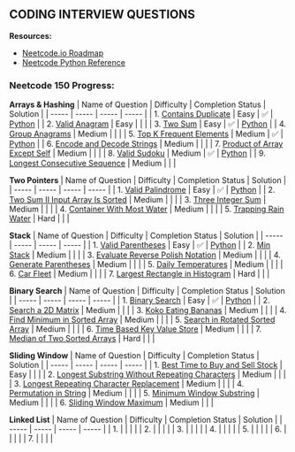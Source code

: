 ## CODING INTERVIEW QUESTIONS

**Resources:**
- [Neetcode.io Roadmap](https://neetcode.io/roadmap/)
- [Neetcode Python Reference](https://www.youtube.com/watch?v=0K_eZGS5NsU)

### Neetcode 150 Progress:

**Arrays & Hashing**
| Name of Question | Difficulty | Completion Status | Solution | 
| ----- | ----- | ----- | ----- |
| 1. [Contains Duplicate](https://neetcode.io/problems/duplicate-integer) | Easy | ✅ | [Python](https://github.com/charlie33ward/leet-code/blob/main/solutions/contains_duplicate.py) |
| 2. [Valid Anagram](https://leetcode.com/problems/valid-anagram/) | Easy |  |  |
| 3. [Two Sum](https://neetcode.io/problems/two-integer-sum) | Easy | ✅ | [Python](https://github.com/charlie33ward/leet-code/blob/main/solutions/two_sum.py) |
| 4. [Group Anagrams](https://neetcode.io/problems/anagram-groups) | Medium |  |  |
| 5. [Top K Frequent Elements](https://neetcode.io/problems/top-k-elements-in-list) | Medium | ✅ | [Python](https://github.com/charlie33ward/leet-code/blob/main/solutions/top_k_frequent.py) |
| 6. [Encode and Decode Strings](https://neetcode.io/problems/string-encode-and-decode) | Medium |  |  |
| 7. [Product of Array Except Self](https://neetcode.io/problems/products-of-array-discluding-self) | Medium |  |  |
| 8. [Valid Sudoku](https://neetcode.io/problems/valid-sudoku) | Medium | ✅ | [Python](https://github.com/charlie33ward/leet-code/blob/main/solutions/valid_sudoku.py) |
| 9. [Longest Consecutive Sequence](https://neetcode.io/problems/longest-consecutive-sequence) | Medium |  |  |

**Two Pointers**
| Name of Question | Difficulty | Completion Status | Solution | 
| ----- | ----- | ----- | ----- |
| 1. [Valid Palindrome](https://neetcode.io/problems/is-palindrome) | Easy | ✅ | [Python](https://github.com/charlie33ward/leet-code/blob/main/solutions/is_palindrome.py) |
| 2. [Two Sum II Input Array Is Sorted](https://neetcode.io/problems/two-integer-sum-ii) | Medium |  |  |
| 3. [Three Integer Sum](https://neetcode.io/problems/three-integer-sum) | Medium |  |  |
| 4. [Container With Most Water](https://neetcode.io/problems/max-water-container) | Medium |  |  |
| 5. [Trapping Rain Water](https://neetcode.io/problems/trapping-rain-water) | Hard |  |  |

**Stack**
| Name of Question | Difficulty | Completion Status | Solution | 
| ----- | ----- | ----- | ----- |
| 1. [Valid Parentheses](https://neetcode.io/problems/validate-parentheses) | Easy | ✅ | [Python](https://github.com/charlie33ward/leet-code/blob/main/solutions/valid_parentheses.py) |
| 2. [Min Stack](https://neetcode.io/problems/minimum-stack) | Medium |  |  |
| 3. [Evaluate Reverse Polish Notation](https://neetcode.io/problems/evaluate-reverse-polish-notation) | Medium |  |  |
| 4. [Generate Parentheses](https://neetcode.io/problems/generate-parentheses) | Medium |  |  |
| 5. [Daily Temperatures](https://neetcode.io/problems/daily-temperatures) | Medium |  |  |
| 6. [Car Fleet](https://neetcode.io/problems/car-fleet) | Medium |  |  |
| 7. [Largest Rectangle in Histogram](https://neetcode.io/problems/largest-rectangle-in-histogram) | Hard |  |  |

**Binary Search**
| Name of Question | Difficulty | Completion Status | Solution | 
| ----- | ----- | ----- | ----- |
| 1. [Binary Search](https://neetcode.io/problems/binary-search) | Easy | ✅ | [Python](https://github.com/charlie33ward/leet-code/blob/main/solutions/binary_search.py) |
| 2. [Search a 2D Matrix](https://neetcode.io/problems/search-2d-matrix) | Medium |  |  |
| 3. [Koko Eating Bananas](https://neetcode.io/problems/eating-bananas) | Medium |  |  |
| 4. [Find Minimum in Sorted Array](https://neetcode.io/problems/find-minimum-in-rotated-sorted-array) | Medium |  |  |
| 5. [Search in Rotated Sorted Array](https://neetcode.io/problems/find-target-in-rotated-sorted-array) | Medium |  |  |
| 6. [Time Based Key Value Store](https://neetcode.io/problems/time-based-key-value-store) | Medium |  |  |
| 7. [Median of Two Sorted Arrays](https://neetcode.io/problems/median-of-two-sorted-arrays) | Hard |  |  |


**Sliding Window**
| Name of Question | Difficulty | Completion Status | Solution | 
| ----- | ----- | ----- | ----- |
| 1. [Best Time to Buy and Sell Stock](https://neetcode.io/problems/buy-and-sell-crypto) | Easy |  |  | 
| 2. [Longest Substring Without Repeating Characters](https://neetcode.io/problems/longest-substring-without-duplicates) | Medium |  |  |
| 3. [Longest Repeating Character Replacement](https://neetcode.io/problems/longest-repeating-substring-with-replacement) | Medium |  |  |
| 4. [Permutation in String](https://neetcode.io/problems/permutation-string) | Medium |  |  |
| 5. [Minimum Window Substring](https://neetcode.io/problems/minimum-window-with-characters) | Medium |  |  |
| 6. [Sliding Window Maximum](https://neetcode.io/problems/sliding-window-maximum) | Medium |  |  |


**Linked List**
| Name of Question | Difficulty | Completion Status | Solution | 
| ----- | ----- | ----- | ----- |
| 1.  |  |  |  |
| 2.  |  |  |  |
| 3.  |  |  |  |
| 4.  |  |  |  |
| 5.  |  |  |  |
| 6.  |  |  |  |
| 7.  |  |  |  |